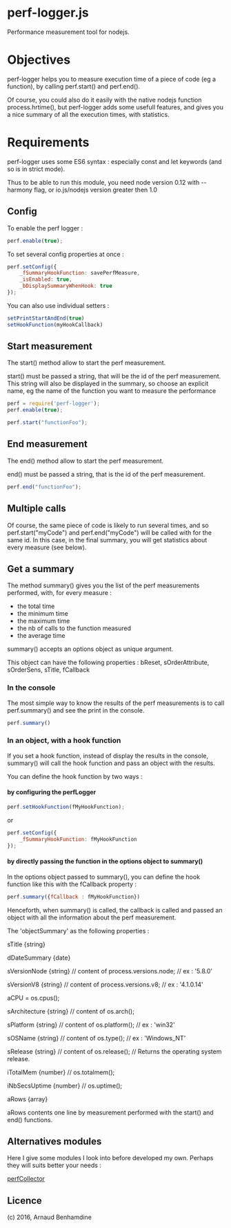 perf-logger.js
================

Performance measurement tool for nodejs.

# Objectives

perf-logger helps you to measure execution time of a piece of code (eg a function), by calling perf.start() and perf.end().

Of course, you could also do it easily with the native nodejs function process.hrtime(), but perf-logger adds some usefull features, and gives you a nice summary of all the execution times, with statistics.


# Requirements

perf-logger uses some ES6 syntax : especially const and let keywords (and so is in strict mode).

Thus to be able to run this module, you need node version 0.12 with --harmony flag, or io.js/nodejs version greater then 1.0

## Config

To enable the perf logger :

```js
perf.enable(true);
```

To set several config properties at once :

```js
perf.setConfig({
	_fSummaryHookFunction: savePerfMeasure,
	_isEnabled: true,
	_bDisplaySummaryWhenHook: true
});
```

You can also use individual setters :

```js
setPrintStartAndEnd(true)
setHookFunction(myHookCallback)
```


## Start measurement

The start() method allow to start the perf measurement.

start() must be passed a string, that will be the id of the perf measurement.
This string will also be displayed in the summary, so choose an explicit name, eg the name of the function you want to measure the performance

```js
perf = require('perf-logger');
perf.enable(true);

perf.start("functionFoo");
```


## End measurement

The end() method allow to start the perf measurement.

end() must be passed a string, that is the id of the perf measurement.

```js
perf.end("functionFoo");
```

## Multiple calls

Of course, the same piece of code is likely to run several times, and so perf.start("myCode") and perf.end("myCode") will be called with for the same id.
In this case, in the final summary, you will get statistics about every measure (see below).

## Get a summary

The method summary() gives you the list of the perf measurements performed, with, for every measure :
- the total time
- the minimum time
- the maximum time
- the nb of calls to the function measured
- the average time

summary() accepts an options object as unique argument.

This object can have the following properties :
bReset, sOrderAttribute, sOrderSens, sTitle, fCallback

### In the console

The most simple way to know the results of the perf measurements is to call perf.summary() and see the print in the console.

```js
perf.summary()
```

### In an object, with a hook function

If you set a hook function, instead of display the results in the console, summary() will call the hook function and pass an object with the results.

You can define the hook function by two ways :

#### by configuring the perfLogger

```js
perf.setHookFunction(fMyHookFunction);
```

or

```js
perf.setConfig({
	_fSummaryHookFunction: fMyHookFunction
});
```

#### by directly passing the function in the options object to summary()

In the options object passed to summary(), you can define the hook function like this with the fCallback property :


```js
perf.summary({fCallback : fMyHookFunction})

```

Henceforth, when summary() is called, the callback is called and passed an object with all the information about the perf measurement.

The 'objectSummary' as the following properties :

sTitle {string}

dDateSummary {date}

sVersionNode {string} // content of process.versions.node; // ex : '5.8.0'

sVersionV8 {string}  // content of  process.versions.v8; // ex : '4.1.0.14'

aCPU = os.cpus();

sArchitecture {string} // content of  os.arch();

sPlatform {string}  // content of  os.platform(); // ex : 'win32'

sOSName {string}  // content of os.type(); // ex : 'Windows_NT'

sRelease {string}  // content of os.release(); // Returns the operating system release.

iTotalMem {number} //  os.totalmem();

iNbSecsUptime {number} // os.uptime();

aRows {array}

aRows contents one line by measurement performed with the start() and end() functions.


## Alternatives modules

Here I give some modules I look into before developed my own.
Perhaps they will suits better your needs :

[perfCollector](https://www.npmjs.com/package/perfcollector.js)


Licence
-------

(c) 2016, Arnaud Benhamdine

